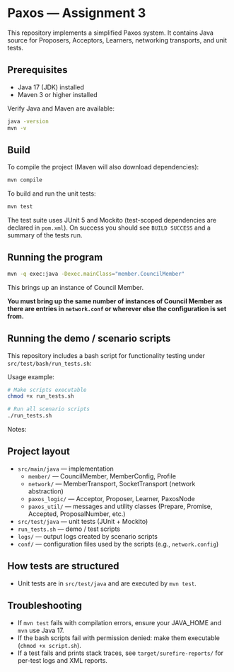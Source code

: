 # Paxos — Assignment 3

This repository implements a simplified Paxos system. It contains Java source for Proposers, Acceptors, Learners, networking transports, and unit tests.

## Prerequisites

- Java 17 (JDK) installed
- Maven 3 or higher installed

Verify Java and Maven are available:

```bash
java -version
mvn -v
```

## Build
To compile the project (Maven will also download dependencies):

```bash
mvn compile
```

To build and run the unit tests:

```bash
mvn test
```

The test suite uses JUnit 5 and Mockito (test-scoped dependencies are declared in `pom.xml`). On success you should see `BUILD SUCCESS` and a summary of the tests run.

## Running the program
```bash
mvn -q exec:java -Dexec.mainClass="member.CouncilMember"
```
This brings up an instance of Council Member.

**You must bring up the same number of instances of Council Member as there are entries in `network.conf` or wherever else the configuration is set from.**

## Running the demo / scenario scripts

This repository includes a bash script for functionality testing under `src/test/bash/run_tests.sh`:

Usage example:

```bash
# Make scripts executable
chmod +x run_tests.sh

# Run all scenario scripts
./run_tests.sh
```

Notes:

## Project layout

- `src/main/java` — implementation
  - `member/` — CouncilMember, MemberConfig, Profile
  - `network/` — MemberTransport, SocketTransport (network abstraction)
  - `paxos_logic/` — Acceptor, Proposer, Learner, PaxosNode
  - `paxos_util/` — messages and utility classes (Prepare, Promise, Accepted, ProposalNumber, etc.)
- `src/test/java` — unit tests (JUnit + Mockito)
- `run_tests.sh` — demo / test scripts
- `logs/` — output logs created by scenario scripts
- `conf/` — configuration files used by the scripts (e.g., `network.config`)

## How tests are structured

- Unit tests are in `src/test/java` and are executed by `mvn test`.

## Troubleshooting

- If `mvn test` fails with compilation errors, ensure your JAVA_HOME and `mvn` use Java 17.
- If the bash scripts fail with permission denied: make them executable (`chmod +x script.sh`).
- If a test fails and prints stack traces, see `target/surefire-reports/` for per-test logs and XML reports.